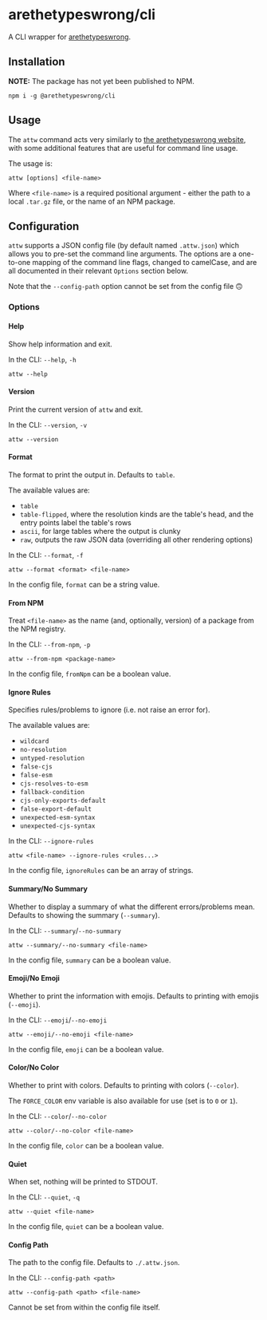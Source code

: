 # arethetypeswrong/cli

A CLI wrapper for [arethetypeswrong](https://arethetypeswrong.github.io/).

## Installation

**NOTE:** The package has not yet been published to NPM.

```shell
npm i -g @arethetypeswrong/cli
```

<!-- Or, using `npx`: -->
<!---->
<!-- ```shell -->
<!-- npx attw -->
<!-- ``` -->

## Usage

The `attw` command acts very similarly to [the arethetypeswrong website](https://arethetypeswrong.github.io/), with some additional features that are useful for command line usage.

The usage is:

```shell
attw [options] <file-name>
```

Where `<file-name>` is a required positional argument - either the path to a local `.tar.gz` file, or the name of an NPM package.

## Configuration

`attw` supports a JSON config file (by default named `.attw.json`) which allows you to pre-set the command line arguments. The options are a one-to-one mapping of the command line flags, changed to camelCase, and are all documented in their relevant `Options` section below.

Note that the `--config-path` option cannot be set from the config file :upside_down_face:

### Options

#### Help

Show help information and exit.

In the CLI: `--help`, `-h`

```shell
attw --help
```

#### Version

Print the current version of `attw` and exit.

In the CLI: `--version`, `-v`

```shell
attw --version
```

#### Format

The format to print the output in. Defaults to `table`.

The available values are:
- `table`
- `table-flipped`, where the resolution kinds are the table's head, and the entry points label the table's rows
- `ascii`, for large tables where the output is clunky
- `raw`, outputs the raw JSON data (overriding all other rendering options)

In the CLI: `--format`, `-f`

```shell
attw --format <format> <file-name>
```

In the config file, `format` can be a string value.

#### From NPM

Treat `<file-name>` as the name (and, optionally, version) of a package from the NPM registry.

In the CLI: `--from-npm`, `-p`

```shell
attw --from-npm <package-name>
```

In the config file, `fromNpm` can be a boolean value.

#### Ignore Rules

Specifies rules/problems to ignore (i.e. not raise an error for).

The available values are:
- `wildcard`
- `no-resolution`
- `untyped-resolution`
- `false-cjs`
- `false-esm`
- `cjs-resolves-to-esm`
- `fallback-condition`
- `cjs-only-exports-default`
- `false-export-default`
- `unexpected-esm-syntax`
- `unexpected-cjs-syntax`

In the CLI: `--ignore-rules`

```shell
attw <file-name> --ignore-rules <rules...>
```

In the config file, `ignoreRules` can be an array of strings.

#### Summary/No Summary

Whether to display a summary of what the different errors/problems mean. Defaults to showing the summary (`--summary`).

In the CLI: `--summary`/`--no-summary`

```shell
attw --summary/--no-summary <file-name>
```

In the config file, `summary` can be a boolean value.

#### Emoji/No Emoji

Whether to print the information with emojis. Defaults to printing with emojis (`--emoji`).

In the CLI: `--emoji`/`--no-emoji`

```shell
attw --emoji/--no-emoji <file-name>
```

In the config file, `emoji` can be a boolean value.

#### Color/No Color

Whether to print with colors. Defaults to printing with colors (`--color`).

The `FORCE_COLOR` env variable is also available for use (set is to `0` or `1`).

In the CLI: `--color`/`--no-color`

```shell
attw --color/--no-color <file-name>
```

In the config file, `color` can be a boolean value.

#### Quiet

When set, nothing will be printed to STDOUT.

In the CLI: `--quiet`, `-q`

```shell
attw --quiet <file-name>
```

In the config file, `quiet` can be a boolean value.

#### Config Path

The path to the config file. Defaults to `./.attw.json`.

In the CLI: `--config-path <path>`

```shell
attw --config-path <path> <file-name>
```

Cannot be set from within the config file itself.

